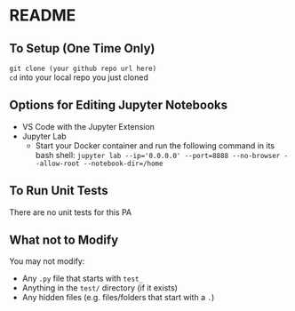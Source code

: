 # README

## To Setup (One Time Only)
`git clone (your github repo url here)`  
`cd` into your local repo you just cloned 

## Options for Editing Jupyter Notebooks
* VS Code with the Jupyter Extension
* Jupyter Lab
    * Start your Docker container and run the following command in its bash shell: `jupyter lab --ip='0.0.0.0' --port=8888 --no-browser --allow-root --notebook-dir=/home`

## To Run Unit Tests
There are no unit tests for this PA

## What not to Modify
You may not modify:
* Any `.py` file that starts with `test_` 
* Anything in the `test/` directory (if it exists)
* Any hidden files (e.g. files/folders that start with a `.`)

